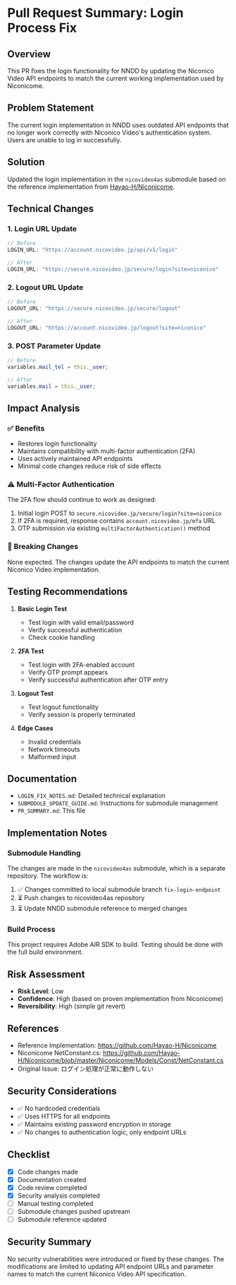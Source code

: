 # Pull Request Summary: Login Process Fix

## Overview
This PR fixes the login functionality for NNDD by updating the Niconico Video API endpoints to match the current working implementation used by Niconicome.

## Problem Statement
The current login implementation in NNDD uses outdated API endpoints that no longer work correctly with Niconico Video's authentication system. Users are unable to log in successfully.

## Solution
Updated the login implementation in the `nicovideo4as` submodule based on the reference implementation from [Hayao-H/Niconicome](https://github.com/Hayao-H/Niconicome).

## Technical Changes

### 1. Login URL Update
```actionscript
// Before
LOGIN_URL: "https://account.nicovideo.jp/api/v1/login"

// After
LOGIN_URL: "https://secure.nicovideo.jp/secure/login?site=niconico"
```

### 2. Logout URL Update
```actionscript
// Before
LOGOUT_URL: "https://secure.nicovideo.jp/secure/logout"

// After
LOGOUT_URL: "https://account.nicovideo.jp/logout?site=niconico"
```

### 3. POST Parameter Update
```actionscript
// Before
variables.mail_tel = this._user;

// After
variables.mail = this._user;
```

## Impact Analysis

### ✅ Benefits
- Restores login functionality
- Maintains compatibility with multi-factor authentication (2FA)
- Uses actively maintained API endpoints
- Minimal code changes reduce risk of side effects

### ⚠️ Multi-Factor Authentication
The 2FA flow should continue to work as designed:
1. Initial login POST to `secure.nicovideo.jp/secure/login?site=niconico`
2. If 2FA is required, response contains `account.nicovideo.jp/mfa` URL
3. OTP submission via existing `multiFactorAuthentication()` method

### 🔄 Breaking Changes
None expected. The changes update the API endpoints to match the current Niconico Video implementation.

## Testing Recommendations

1. **Basic Login Test**
   - Test login with valid email/password
   - Verify successful authentication
   - Check cookie handling

2. **2FA Test**
   - Test login with 2FA-enabled account
   - Verify OTP prompt appears
   - Verify successful authentication after OTP entry

3. **Logout Test**
   - Test logout functionality
   - Verify session is properly terminated

4. **Edge Cases**
   - Invalid credentials
   - Network timeouts
   - Malformed input

## Documentation
- `LOGIN_FIX_NOTES.md`: Detailed technical explanation
- `SUBMODULE_UPDATE_GUIDE.md`: Instructions for submodule management
- `PR_SUMMARY.md`: This file

## Implementation Notes

### Submodule Handling
The changes are made in the `nicovideo4as` submodule, which is a separate repository. The workflow is:

1. ✅ Changes committed to local submodule branch `fix-login-endpoint`
2. ⏳ Push changes to nicovideo4as repository
3. ⏳ Update NNDD submodule reference to merged changes

### Build Process
This project requires Adobe AIR SDK to build. Testing should be done with the full build environment.

## Risk Assessment
- **Risk Level**: Low
- **Confidence**: High (based on proven implementation from Niconicome)
- **Reversibility**: High (simple git revert)

## References
- Reference Implementation: https://github.com/Hayao-H/Niconicome
- Niconicome NetConstant.cs: https://github.com/Hayao-H/Niconicome/blob/master/Niconicome/Models/Const/NetConstant.cs
- Original Issue: ログイン処理が正常に動作しない

## Security Considerations
- ✅ No hardcoded credentials
- ✅ Uses HTTPS for all endpoints
- ✅ Maintains existing password encryption in storage
- ✅ No changes to authentication logic, only endpoint URLs

## Checklist
- [x] Code changes made
- [x] Documentation created
- [x] Code review completed
- [x] Security analysis completed
- [ ] Manual testing completed
- [ ] Submodule changes pushed upstream
- [ ] Submodule reference updated

## Security Summary
No security vulnerabilities were introduced or fixed by these changes. The modifications are limited to updating API endpoint URLs and parameter names to match the current Niconico Video API specification.
